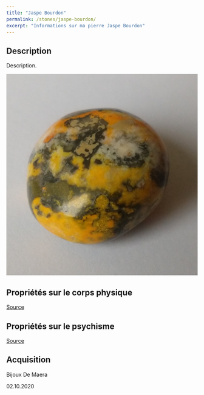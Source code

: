 ```yaml
---
title: "Jaspe Bourdon"
permalink: /stones/jaspe-bourdon/
excerpt: "Informations sur ma pierre Jaspe Bourdon"
---
```


## Description
Description.

![Jaspe Bourdon](/images/stones/JaspeBourdon_BijouxDeMaera_20201002.jpg "Jaspe Bourdon")

## Propriétés sur le corps physique


[Source](https://)


## Propriétés sur le psychisme


[Source](https://)

## Acquisition
Bijoux De Maera

02.10.2020
